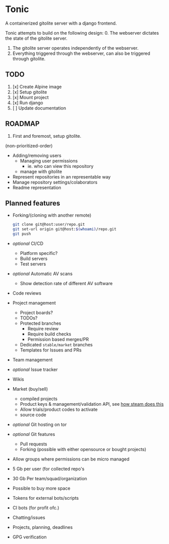 # Tonic

A containerized gitolite server with a django frontend.

Tonic attempts to build on the following design:
0. The webserver dictates the state of the gitolite server.
1. The gitolite server operates independently of the webserver.
2. Everything triggered through the webserver, can also be triggered through
   gitolite.

## TODO

1. [x] Create Alpine image
2. [x] Setup gitolite
3. [x] Mount project
4. [x] Run django
5. [ ] Update documentation


## ROADMAP

1. First and foremost, setup gitolite.

(non-prioritized-order)

* Adding/removing users
  * Managing user permissions
    + ie. who can view this repository
  * manage with gitolite
* Represent repositories in an representable way
* Manage repository settings/colaborators
* Readme representation

## Planned features

* Forking/(cloning with another remote)
  ```bash
  git clone git@host:user/repo.git
  git set-url origin git@host:$(whoami)/repo.git
  git push
  ```
* _optional_ CI/CD
  + Platform specific?
  + Build servers
  + Test servers
* _optional_ Automatic AV scans
  + Show detection rate of different AV software
* Code reviews
* Project management
  + Project boards?
  + TODOs?
  + Protected branches
    - Require review
    - Require build checks
    - Permission based merges/PR
  + Dedicated `stable/market` branches
  + Templates for Issues and PRs
* Team management
* _optional_ Issue tracker
* Wikis

* Market (buy/sell)
  + compiled projects
  + Product keys & management/validation API, see
   [how steam does this](https://partner.steamgames.com/doc/features/keys)
  + Allow trials/product codes to activate
  + source code
* _optional_ Git hosting on tor
* _optional_ Git features
  + Pull requests
  + Forking (possible with either opensource or bought projects)
* Allow groups where permissions can be micro managed
* 5 Gb per user (for collected repo's
* 30 Gb Per team/squad/organization
* Possible to buy more space
* Tokens for external bots/scripts
* CI bots (for profit ofc.)
* Chatting/issues
* Projects, planning, deadlines
* GPG verification
